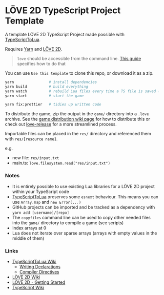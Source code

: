 # LÖVE 2D TypeScript Project Template

A template LÖVE 2D TypeScript Project made possible with [TypeScriptToLua](https://github.com/TypeScriptToLua/TypeScriptToLua).

Requires [Yarn](https://www.npmjs.com/package/yarn) and [LÖVE 2D](https://love2d.org/).

> `love` should be accessible from the command line. [This guide](https://love2d.org/wiki/PATH) specifies how to do that

You can use `Use this template` to clone this repo, or download it as a zip.

```sh
yarn                # install dependencies
yarn build          # build everything
yarn watch          # rebuild Lua files every time a TS file is saved (faster)
yarn start          # start the game

yarn fix:prettier   # tidies up written code
```

To distribute the game, zip the output in the `game/` directory into a `.love` archive. See the [game distribution wiki page](https://love2d.org/wiki/Game_Distribution) for how to distribute this or check out [love-release](https://github.com/MisterDA/love-release) for a more streamlined process.

Importable files can be placed in the `res/` directory and referenced them with `res/[resource name]`.

e.g.

-   new file: `res/input.txt`
-   main.ts: `love.filesystem.read("res/input.txt")`

### Notes

-   It is entirely possible to use existing Lua libraries for a LÖVE 2D project within your TypeScript code
-   [TypeScriptToLua](https://github.com/TypeScriptToLua/TypeScriptToLua) preserves some `esnext` behaviour. This means you can use `Array.map` and `new Error(...)`
-   GitHub projects can be imported and be tracked as a dependency with `yarn add [username]/[repo]`
-   The `copyfiles` command line can be used to copy other needed files into the `game/` directory to compile a game (see scripts)
-   Index arrays at 0
-   Lua does not iterate over sparse arrays (arrays with empty values in the middle of them)

### Links

-   [TypeScriptToLua Wiki](https://github.com/TypeScriptToLua/TypeScriptToLua/wiki)
    -   [Writing Declarations](https://github.com/TypeScriptToLua/TypeScriptToLua/wiki/Writing-Declarations)
    -   [Compiler Directives](https://github.com/TypeScriptToLua/TypeScriptToLua/wiki/Compiler-Directives)
-   [LÖVE 2D Wiki](https://love2d.org/wiki/Main_Page)
-   [LÖVE 2D - Getting Started](https://love2d.org/wiki/Getting_Started)
-   [TypeScript Wiki](https://github.com/Microsoft/TypeScript/wiki)
